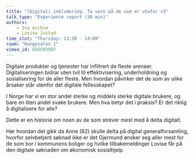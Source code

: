 ```yaml
---
title: "(Digital) inkludering. Ta vare på de som er utafor <3"
talk_type: "Experience report (30 min)"
authors:
    - Ina Aschim
    - Lovise Justad
time_slot: "Thursday: 13:30 - 14:00"
room: "Kongesalen 1"
vimeo_id: 692593907
---
```

Digitale produkter og tjenester har infiltrert de fleste arenaer. Digitaliseringen bidrar uten tvil til effektivisering, underholdning og sosialisering for de aller fleste. Men hvordan påvirker det de som av ulike årsaker står utenfor det digitale fellesskapet? 

I Norge har vi en stor andel sterke og middels sterke digitale brukere, og bare en liten andel svake brukere. Men hva betyr det i praksis? Er det riktig å digitalisere for alle?

Dette er en historie om noen av de som strever mest med å delta digitalt. 

Hør hvordan det gikk da Anne (82) skulle delta på digital generalforsamling, hvorfor selvbetjent søknad ikke er det Gjermund ønsker seg aller mest for de som bor i kommunens boliger og hvilke tilbakemeldinger Lovise får på den digitale søknaden om økonomisk sosialhjelp.

